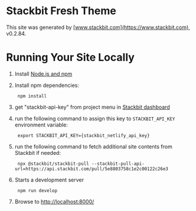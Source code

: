 # Stackbit Fresh Theme

This site was generated by [www.stackbit.com](https://www.stackbit.com), v0.2.84.

# Running Your Site Locally

1. Install [Node.js and npm](https://nodejs.org/en/)

1. Install npm dependencies:

        npm install

1. get "stackbit-api-key" from project menu in [Stackbit dashboard](https://app.stackbit.com/dashboard)

1. run the following command to assign this key to `STACKBIT_API_KEY` environment variable:

        export STACKBIT_API_KEY={stackbit_netlify_api_key}

1. run the following command to fetch additional site contents from Stackbit if needed:

        npx @stackbit/stackbit-pull --stackbit-pull-api-url=https://api.stackbit.com/pull/5e8803758c1e2c00122c26e3

1. Starts a development server

        npm run develop

1. Browse to [http://localhost:8000/](http://localhost:8000/)
